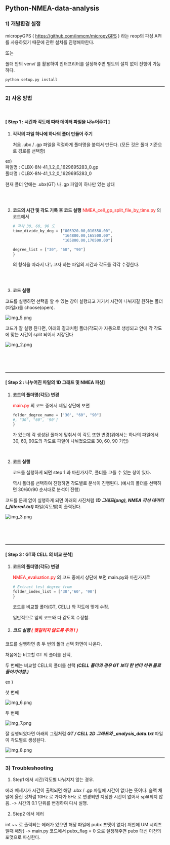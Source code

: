 ## Python-NMEA-data-analysis

### 1) 개발환경 설정

micropyGPS ( https://github.com/inmcm/micropyGPS ) 라는 reop의 파싱 API를 사용하였기 때문에
관련 설치를 진행해야한다.

또는

폴더 안의 venv/ 를 활용하여 인터프리터를 설정해주면 별도의 설치 없이 진행이 가능하다.

```
python setup.py install
```

------------

### 2) 사용 방법

<br/>

####   [ Step 1  : 시간과 각도에 따라 데이터 파일을 나누어주기 ] 


1. **각각의 파일 하나에 하나의 폴더 만들어 주기**

    처음 .ubx / .gp 파일을 적절하게 폴더명을 붙여서 만든다. (모든 것은 폴더 기준으로 경로를 선택함)
    

ex) <br/>
    파일명 : CLBX-8N-41_1.2_0_1629695283_0.gp<br/>폴더명 : CLBX-8N-41_1.2_0_1629695283_0

현재 폴더 안에는 .ubx(GT) 나 .gp 파일이 하나만 있는 상태

<br/>
<br/>

2. **코드의 시간 및 각도 기록 후 코드 실행**
    <span style="color:red">NMEA_cell_gp_split_file_by_time.py</span>
     의 코드에서 
    ```python
    # 각각 30, 60, 90 도
    time_divide_by_deg = ["005920.00,010350.00",
                          "164800.00,165500.00",
                          "165800.00,170500.00"]
    
    degree_list = ["30", "60", "90"]
    }
    ```
   
    의 형식을 따라서 나누고자 하는 파일의 시간과 각도를 각각 수정한다.

<br/>
<br/>

3. **코드 실행**

코드를 실행하면 선택을 할 수 있는 창이 실행되고 거기서 시간이 나눠지길 원하는 폴더(파일x)를 choose(open).


![img_5.png](img_5.png)

코드가 잘 실행 된다면, 아래의 결과처럼 폴더(각도)가 자동으로 생성되고 안에 각 각도에 맞는 시간이 split 되어서 저장된다

![img_2.png](img_2.png)

<br/>
<br/>
<br/>

---
####   [ Step 2 : 나누어진 파일의 1D 그래프 및 NMEA 파싱] 
1. **코드의 폴더명(각도) 변경**

    <span style="color:red">main.py</span> 의 코드 중에서 제일 상단에 보면 
    ```python
    folder_degree_name = ['30', "60", "90"]
    #, "30", "60", '90']
    }
    ```
   가 있는데 각 생성된 폴더에 맞춰서 이 각도 또한 변경(위에서는 하나의 파일에서 30, 60, 90도의 각도로 파일이 나눠졌으므로 30, 60, 90 기입) 

<br/>

2. **코드 실행**

   코드를 실행하게 되면 step 1 과 마찬가지로, 폴더를 고를 수 있는 창이 있다. 
   
   역시 폴더를 선택하여 진행하면 각도별로 분석이 진행된다. (예시의 폴더를 선택하면 30/60/90 순서대로 분석이 진행)


코드를 문제 없이 실행하게 되면 아래의 사진처럼 ***1D 그래프(png), NMEA 파싱 데이터(_filtered.txt)*** 파일(각도별)이 출력된다.


![img_3.png](img_3.png)

<br/>
<br/>
<br/>

---
####   [ Step 3 : GT와 CELL 의 비교 분석] 

1. **코드의 폴더명(각도) 변경**

    <span style="color:red">NMEA_evaluation.py</span> 의 코드 중에서 상단에 보면 main.py와 마찬가지로

    ```python
    # Extract test degree from
    folder_index_list = ['30','60', '90']
    }
    ```
   코드를 비교할 폴더(GT, CELL) 와 각도에 맞게 수정.

   일반적으로 앞의 코드와 다 같도록 수정함.

2. ##### **코드 실행   <span style="color:red"> ( 헷갈리지 않도록 주의 ! ) </span>**

코드를 실행하면 총 두 번의 폴더 선택 화면이 나온다. 

처음에는 비교할 GT 의 폴더를 선택,

두 번째는 비교할 CELL의 폴더를 선택 ***(CELL 폴더의 경우 GT 보다 한 번더 하위 폴로 들어가야함.)***

ex )

  첫 번째

![img_6.png](img_6.png)

두 번째

![img_7.png](img_7.png)


잘 실행되었다면 아래의 그림처럼 ***GT / CELL 2D 그래프와 _analysis_data.txt*** 파일이 각도별로 생성된다.

![img_8.png](img_8.png)

---

### 3) Troubleshooting

1. Step1 에서 시간/각도별 나눠지지 않는 경우.

에러 메세지가 시간이 출력되면 해당 .ubx / .gp 파일에 시간이 없다는 뜻이다.
슬랙 채널에 올린 것처럼 10Hz 로 가다가 5Hz 로 변경되면 지정한 시간이 없어서 split되지 않음.
-> 시간의 0.1 단위를 변경하여 다시 실행.


2. Step2 에서 에러

int ~~ 로 출력되는 에러가 있으면 해당 파일에 pubx 포맷이 없다( 저번에 UM 시리즈 일때 해당)
-> main.py 코드에서 pubx_flag = 0 으로 설정해주면 pubx 대신 이전의 포맷으로 파싱한다.









